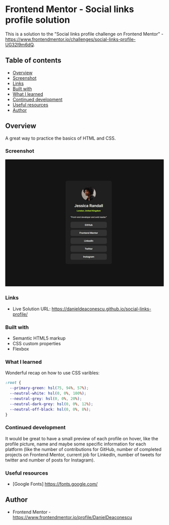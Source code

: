 # Frontend Mentor - Social links profile solution

This is a solution to the "Social links profile challenge on Frontend Mentor" - https://www.frontendmentor.io/challenges/social-links-profile-UG32l9m6dQ.  

## Table of contents

- [Overview](#overview)
- [Screenshot](#screenshot)
- [Links](#links)
- [Built with](#built-with)
- [What I learned](#what-i-learned)
- [Continued development](#continued-development)
- [Useful resources](#useful-resources)
- [Author](#author)

## Overview

A great way to practice the basics of HTML and CSS. 

### Screenshot

![](./screenshot.jpg)

### Links

- Live Solution URL: https://danieldeaconescu.github.io/social-links-profile/

### Built with

- Semantic HTML5 markup
- CSS custom properties
- Flexbox

### What I learned

Wonderful recap on how to use CSS varibles: 

```css
:root {
  --primary-green: hsl(75, 94%, 57%);
  --neutral-white: hsl(0, 0%, 100%);
  --neutral-grey: hsl(0, 0%, 20%);
  --neutral-dark-grey: hsl(0, 0%, 12%);
  --neutral-off-black: hsl(0, 0%, 8%);
}
```

### Continued development

It would be great to have a small preview of each profile on hover, like the profile picture, name and maybe some specific information for each platform (like the number of contributions for GitHub, number of completed projects on Frontend Mentor, current job for LinkedIn, number of tweets for twitter and number of posts for Instagram). 


### Useful resources

- [Google Fonts] https://fonts.google.com/


## Author

- Frontend Mentor - https://www.frontendmentor.io/profile/DanielDeaconescu
